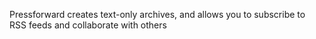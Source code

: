 Pressforward creates text-only archives, and allows you to subscribe to RSS feeds and collaborate with others
